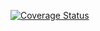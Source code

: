 [![Coverage Status](https://coveralls.io/repos/github/tmaricic1/swe1-app/badge.svg?branch=main)](https://coveralls.io/github/tmaricic1/swe1-app?branch=main)
